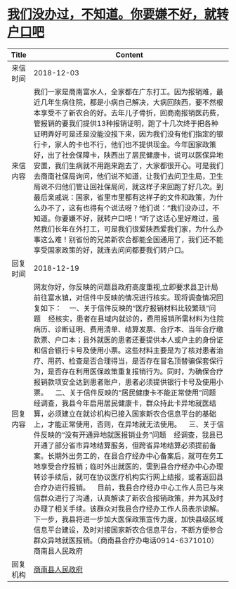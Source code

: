 # <a href="http://www.shangluo.gov.cn/zmhd/ldxxxx.jsp?urltype=leadermail.LeaderMailContentUrl&wbtreeid=1112&leadermailid=5045">我们没办过，不知道。你要嫌不好，就转户口吧</a>
| Title |                                                                                                                                                                                                                                                                                                                                                              Content                                                                                                                                                                                                                                                                                                                                                               |
|:-----:|------------------------------------------------------------------------------------------------------------------------------------------------------------------------------------------------------------------------------------------------------------------------------------------------------------------------------------------------------------------------------------------------------------------------------------------------------------------------------------------------------------------------------------------------------------------------------------------------------------------------------------------------------------------------------------------------------------------------------------|
| 来信时间  | 2018-12-03                                                                                                                                                                                                                                                                                                                                                                                                                                                                                                                                                                                                                                                                                                                         |
| 来信内容  | 我们一家是商南富水人，全家都在广东打工。因为报销难，最近几年生病住院，都是小病自己解决，大病回陕西，要不然根本享受不了新农合的好。去年儿子骨折，回商南报销医药费，管报销的要我们提供13种报销证明，跑了十几次终于把各种证明弄好可是还是没能没报下来，因为我们没有他们指定的银行卡，家人的卡也不行，他们也不提供现金。今年国家政策好，出了社会保障卡，陕西出了居民健康卡，说可以医保异地安置，我们生病就不用跑来跑去了，大家都很开心。可是我们去商南社保局询问，他们说不知道，让我们去问卫生局，卫生局说不归他们管让回社保局问，就这样子来回跑了好几次。到最后亲戚说：国家，省里市里都有这样子的文件和政策，为什么办不了，这有也得有个说法呀？他们说：“我们没办过，不知道。你要嫌不好，就转户口吧！”听了这话心里好难过，虽然我们长年在外打工，可是我们很爱陕西爱我们家，为什么办事这么难！别省份的兄弟新农合都能全国通用了，我们还不能享受国家政策的好，就连去问问都要我们转户口。                                                                                                                                                                                                                                                                                         |
| 回复时间  | 2018-12-19                                                                                                                                                                                                                                                                                                                                                                                                                                                                                                                                                                                                                                                                                                                         |
| 回复内容  | 网友你好，你反映的问题县政府高度重视,立即要求县卫计局前往富水镇，对信件中反映的情况进行核实。现将调查情况回复如下：    一、关于信件反映的“医疗报销材料比较繁琐”问题    经核实，患者在县域内就诊的，费用报销所需材料为住院病历、诊断证明、费用清单、结算发票、合疗本、当年合疗缴款票、户口本；县外就医的患者还要提供本人或户主的身份证和信合银行卡号及使用小票。这些材料主要是为了核对患者治疗、用药、检查是否合理得当，是否存在冒名顶替骗保套保行为，是否存在利用医保政策重复报销行为。同时，为确保合疗报销款项安全达到患者账户，患者必须提供银行卡号及使用小票。    二、关于信件反映的“居民健康卡不能正常使用”问题    经调查，我县今年启用居民健康卡，群众持此卡异地就医结算，必须建立在就诊机构已接入国家新农合信息平台的基础上，才能正常使用，否则，在异地就无法使用。    三、关于信件反映的“没有开通异地就医报销业务”问题    经调查，我县已开通了部分省市异地结算服务，但跨省异地结算必须提前备案。长期外出务工的，在县合疗经办中心备案后，就可在务工地享受合疗报销；临时外出就医的，需到县合疗经办中心办理转诊手续后，就可在协议医疗机构实行网上结报，或者返回县合疗办进行报销。    目前，我县合疗经办中心工作人员已与来信群众进行了沟通，认真解读了新农合报销政策，并为其及时办理了相关手续。该群众对我县合疗经办工作人员表示谅解。下一步，我县将进一步加大医保政策宣传力度，加快县级区域信息平台建设，及时对接国家新农合信息平台，不断方便参合群众异地就医报销。（商南县合疗办电话0914-6371010）商南县人民政府 |
| 回复机构  | <a href="../../categories/agencies/商南县人民政府.md">商南县人民政府</a>                                                                                                                                                                                                                                                                                                                                                                                                                                                                                                                                                                                                                                                                         |